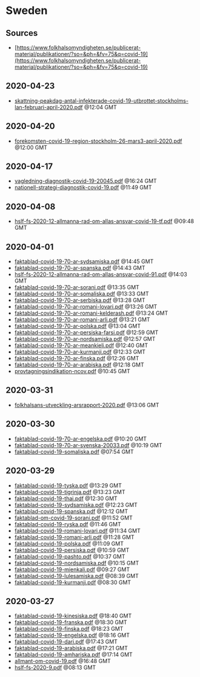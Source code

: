 # Sweden

## Sources

* [https://www.folkhalsomyndigheten.se/publicerat-material/publikationer/?so=&ph=&fv=75&q=covid-19](https://www.folkhalsomyndigheten.se/publicerat-material/publikationer/?so=&ph=&fv=75&q=covid-19)


## 2020-04-23

* [skattning-peakdag-antal-infekterade-covid-19-utbrottet-stockholms-lan-februari-april-2020.pdf](dbafc167f79edec99e1b80868912063b6a64e8a9/file.pdf) @12:04 GMT

## 2020-04-20

* [forekomsten-covid-19-region-stockholm-26-mars3-april-2020.pdf](248217c2993470e27cd8271e3e09b0e6e9928d16/file.pdf) @12:00 GMT

## 2020-04-17

* [vagledning-diagnostik-covid-19-20045.pdf](546565448485c7cf0b33999be1ca9540fd0785f1/file.pdf) @16:24 GMT
* [nationell-strategi-diagnostik-covid-19.pdf](5e69319810b08cd8ba58ccc0321a20db99e82f33/file.pdf) @11:49 GMT

## 2020-04-08

* [hslf-fs-2020-12-allmanna-rad-om-allas-ansvar-covid-19-tf.pdf](9d57cd4f0633fd806c9ef0d8d53ce84652979eec/file.pdf) @09:48 GMT

## 2020-04-01

* [faktablad-covid-19-70-ar-sydsamiska.pdf](e5e74d37095e5506beb8f2c4cd69d90c33489ea0/file.pdf) @14:45 GMT
* [faktablad-covid-19-70-ar-spanska.pdf](f646f27b47024282074320a36faa1a90d48f8c88/file.pdf) @14:43 GMT
* [hslf-fs-2020-12-allmanna-rad-om-allas-ansvar-covid-91.pdf](ea536999067da0c12ae72f8367601bc88950f014/file.pdf) @14:03 GMT
* [faktablad-covid-19-70-ar-sorani.pdf](4556fc14dc9446efe5eb6d77973fc3c9323fc6a1/file.pdf) @13:35 GMT
* [faktablad-covid-19-70-ar-somaliska.pdf](bcfdc24bf4c1e8b224e4e6866e15c5e80c31a903/file.pdf) @13:33 GMT
* [faktablad-covid-19-70-ar-serbiska.pdf](7c323d49bcea8bd33f6a96dba1bbe9dbe126ea20/file.pdf) @13:28 GMT
* [faktablad-covid-19-70-ar-romani-lovari.pdf](6789523a17be966c1d7904acdd6bbc95a608a865/file.pdf) @13:26 GMT
* [faktablad-covid-19-70-ar-romani-kelderash.pdf](cb388089530ec54206e4867b19e3a3f15e4e5448/file.pdf) @13:24 GMT
* [faktablad-covid-19-70-ar-romani-arli.pdf](0d6db7ad3fb3286f25531b0f62340a0234fb5e24/file.pdf) @13:21 GMT
* [faktablad-covid-19-70-ar-polska.pdf](ce8aeaed572136265a40ae69e22f5921a15b0278/file.pdf) @13:04 GMT
* [faktablad-covid-19-70-ar-persiska-farsi.pdf](bc58cec8aefd945feae1a56cce847e8a28abb1e6/file.pdf) @12:59 GMT
* [faktablad-covid-19-70-ar-nordsamiska.pdf](01669290660ac4a8f0a95dbaeb9977449f2b528d/file.pdf) @12:57 GMT
* [faktablad-covid-19-70-ar-meankieli.pdf](a06b224202714e959b54fa98e756c66dd8090575/file.pdf) @12:40 GMT
* [faktablad-covid-19-70-ar-kurmanji.pdf](0e184cec7f98feee1d57fe55d40609e4d4cca200/file.pdf) @12:33 GMT
* [faktablad-covid-19-70-ar-finska.pdf](8f9ec384174668ed7cc25ea0051942f86102e320/file.pdf) @12:26 GMT
* [faktablad-covid-19-70-ar-arabiska.pdf](7feb7fdeb69e7facfbdc3eafdc92263a6dc06698/file.pdf) @12:18 GMT
* [provtagningsindikation-ncov.pdf](551715a842a2635e5d7c987f4e1dca144c84b935/file.pdf) @10:45 GMT

## 2020-03-31

* [folkhalsans-utveckling-arsrapport-2020.pdf](2c27b18231c14474e2fe0143e3a792455dbc6c56/file.pdf) @13:06 GMT

## 2020-03-30

* [faktablad-covid-19-70-ar-engelska.pdf](525b466c42c4f08efc16df83ba4ecc8b8a2ea99e/file.pdf) @10:20 GMT
* [faktablad-covid-19-70-ar-svenska-20033.pdf](8f4e8bdc9753dc4acf8baa7c87c398a323f1c29d/file.pdf) @10:19 GMT
* [faktablad-covid-19-somaliska.pdf](9fbd76c501177095a6118591767e9d960df13dc4/file.pdf) @07:54 GMT

## 2020-03-29

* [faktablad-covid-19-tyska.pdf](c4a3aaa1ab464ed261b78ed0194a31caed671741/file.pdf) @13:29 GMT
* [faktablad-covid-19-tigrinja.pdf](1a3ca7584ce1c127ed054e14cbf623620ca619f4/file.pdf) @13:23 GMT
* [faktablad-covid-19-thai.pdf](f0b03506e4a383d0e488ee35bf9a8c5e9ca2550f/file.pdf) @12:30 GMT
* [faktablad-covid-19-sydsamiska.pdf](f2fbf8810aefba4c4b0841b4d35b78fe79307707/file.pdf) @12:23 GMT
* [faktablad-covid-19-spanska.pdf](f149f06ab788aef738d632b04b3b7a78fbc946cd/file.pdf) @12:12 GMT
* [faktablad-om-covid-19-sorani.pdf](784510b1f6371afbbab4ffd2db3726096f58b80e/file.pdf) @11:52 GMT
* [faktablad-covid-19-ryska.pdf](d2bf5aff1c18c37d31bb460166a0b990703a9575/file.pdf) @11:46 GMT
* [faktablad-covid-19-romani-lovari.pdf](863ff7c0a7e786aaf29812055278050519e745e0/file.pdf) @11:34 GMT
* [faktablad-covid-19-romani-arli.pdf](909971fa3f8bbe918757b75df701c93695297fc1/file.pdf) @11:28 GMT
* [faktablad-covid-19-polska.pdf](93c356025968a280141d5a22690f59b0158ea348/file.pdf) @11:09 GMT
* [faktablad-covid-19-persiska.pdf](4ea3a6fc9b1d3f16bfeb414a476399c36a41aff5/file.pdf) @10:59 GMT
* [faktablad-covid-19-pashto.pdf](ba9edef18397d0ea40e5c9e984a2c4c94f533789/file.pdf) @10:37 GMT
* [faktablad-covid-19-nordsamiska.pdf](b510662b87fe64b9c0029ceb2a1deb8e442c1538/file.pdf) @10:15 GMT
* [faktablad-covid-19-mienkali.pdf](9780b532440fcdceced89e7fd4d5f702358405ea/file.pdf) @09:27 GMT
* [faktablad-covid-19-lulesamiska.pdf](aa1740a4bb905b95dfee40c6a513d314ac1b9dbd/file.pdf) @08:39 GMT
* [faktablad-covid-19-kurmanji.pdf](8e6c99f1ddf65096f08faf6e82b9c144a5aa9fa6/file.pdf) @08:30 GMT

## 2020-03-27

* [faktablad-covid-19-kinesiska.pdf](ce7be75ef19b5998f42810e175b49a348b5da0ab/file.pdf) @18:40 GMT
* [faktablad-covid-19-franska.pdf](65be58c9358455d642289e45ef6817f5339000a6/file.pdf) @18:30 GMT
* [faktablad-covid-19-finska.pdf](3e48e74017c858cf136ce28d2532d59967251c64/file.pdf) @18:23 GMT
* [faktablad-covid-19-engelska.pdf](e38338282c5400eac11c2a6bc35cf7332bd4854c/file.pdf) @18:16 GMT
* [faktablad-covid-19-dari.pdf](3e59dc8c595331880aea405d4aa839f99c0f0992/file.pdf) @17:43 GMT
* [faktablad-covid-19-arabiska.pdf](bbe8fbab77d3111e6bbb8e5c1a82db066d8717fe/file.pdf) @17:21 GMT
* [faktablad-covid-19-amhariska.pdf](c80cb39192f461ab4b59915e6a1055a8ff1b1158/file.pdf) @17:14 GMT
* [allmant-om-covid-19.pdf](957545b695addc874da2f5f5d500169ba014110e/file.pdf) @16:48 GMT
* [hslf-fs-2020-9.pdf](de044a1227979f86d9c0ef0b9977a03720fe4a4f/file.pdf) @08:13 GMT
